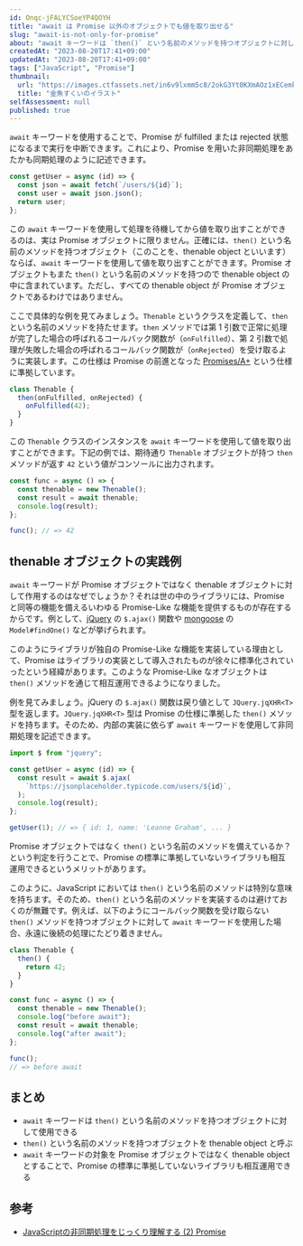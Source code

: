 ```yaml
---
id: Onqc-jFALYCSoeYP4QOYH
title: "await は Promise 以外のオブジェクトでも値を取り出せる"
slug: "await-is-not-only-for-promise"
about: "await キーワードは `then()` という名前のメソッドを持つオブジェクトに対して使用できます。このようなオブジェクトを thenable object と呼びます。await キーワードが Promise オブジェクトではなく thenable オブジェクトを対象としているのは、ライブラリの相互運用のためです。"
createdAt: "2023-08-20T17:41+09:00"
updatedAt: "2023-08-20T17:41+09:00"
tags: ["JavaScript", "Promise"]
thumbnail:
  url: "https://images.ctfassets.net/in6v9lxmm5c8/2okG3Yt0KXmAOz1xECemkd/4705c28d4b1a453ad56a5fe628f371c0/kingyo-sukui_18384.png"
  title: "金魚すくいのイラスト"
selfAssessment: null
published: true
---
```

`await` キーワードを使用することで、Promise が fulfilled または rejected 状態になるまで実行を中断できます。これにより、Promise を用いた非同期処理をあたかも同期処理のように記述できます。

```js
const getUser = async (id) => {
  const json = await fetch(`/users/${id}`);
  const user = await json.json();
  return user;
};
```

この `await` キーワードを使用して処理を待機してから値を取り出すことができるのは、実は Promise オブジェクトに限りません。正確には、`then()` という名前のメソッドを持つオブジェクト（このことを、thenable object といいます）ならば、`await` キーワードを使用して値を取り出すことができます。Promise オブジェクトもまた `then()` という名前のメソッドを持つので thenable object の中に含まれています。ただし、すべての thenable object が Promise オブジェクトであるわけではありません。

ここで具体的な例を見てみましょう。`Thenable` というクラスを定義して、`then` という名前のメソッドを持たせます。`then` メソッドでは第 1 引数で正常に処理が完了した場合の呼ばれるコールバック関数が（`onFulfilled`）、第 2 引数で処理が失敗した場合の呼ばれるコールバック関数が（`onRejected`）を受け取るように実装します。この仕様は Promise の前進となった [Promises/A+](https://promisesaplus.com/) という仕様に準拠しています。

```js
class Thenable {
  then(onFulfilled, onRejected) {
    onFulfilled(42);
  }
}
```

この `Thenable` クラスのインスタンスを `await` キーワードを使用して値を取り出すことができます。下記の例では、期待通り `Thenable` オブジェクトが持つ `then` メソッドが返す `42` という値がコンソールに出力されます。

```js
const func = async () => {
  const thenable = new Thenable();
  const result = await thenable;
  console.log(result);
};

func(); // => 42
```

## thenable オブジェクトの実践例

`await` キーワードが Promise オブジェクトではなく thenable オブジェクトに対して作用するのはなぜでしょうか？それは世の中のライブラリには、Promise と同等の機能を備えるいわゆる Promise-Like な機能を提供するものが存在するからです。例として、[jQuery](https://jquery.com/) の `$.ajax()` 関数や [mongoose](https://mongoosejs.com/) の `Model#findOne()` などが挙げられます。

このようにライブラリが独自の Promise-Like な機能を実装している理由として、Promise はライブラリの実装として導入されたものが徐々に標準化されていったという経緯があります。このような Promise-Like なオブジェクトは `then()` メソッドを通じて相互運用できるようになりました。

例を見てみましょう。jQuery の `$.ajax()` 関数は戻り値として `JQuery.jqXHR<T>` 型を返します。`JQuery.jqXHR<T>` 型は Promise の仕様に準拠した `then()` メソッドを持ちます。そのため、内部の実装に依らず `await` キーワードを使用して非同期処理を記述できます。

```js
import $ from "jquery";

const getUser = async (id) => {
  const result = await $.ajax(
    `https://jsonplaceholder.typicode.com/users/${id}`,
  );
  console.log(result);
};

getUser(1); // => { id: 1, name: 'Leanne Graham', ... }
```

Promise オブジェクトではなく `then()` という名前のメソッドを備えているか？という判定を行うことで、Promise の標準に準拠していないライブラリも相互運用できるというメリットがあります。

このように、JavaScript においては `then()` という名前のメソッドは特別な意味を持ちます。そのため、`then()` という名前のメソッドを実装するのは避けておくのが無難です。例えば、以下のようにコールバック関数を受け取らない `then()` メソッドを持つオブジェクトに対して `await` キーワードを使用した場合、永遠に後続の処理にたどり着きません。

```js
class Thenable {
  then() {
    return 42;
  }
}

const func = async () => {
  const thenable = new Thenable();
  console.log("before await");
  const result = await thenable;
  console.log("after await");
};

func();
// => before await
```

## まとめ

- `await` キーワードは `then()` という名前のメソッドを持つオブジェクトに対して使用できる
- `then()` という名前のメソッドを持つオブジェクトを thenable object と呼ぶ
- `await` キーワードの対象を Promise オブジェクトではなく thenable object とすることで、Promise の標準に準拠していないライブラリも相互運用できる

## 参考

- [JavaScriptの非同期処理をじっくり理解する (2) Promise](https://zenn.dev/qnighy/articles/0aa6ec47248d80)
